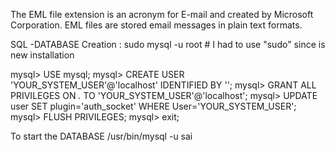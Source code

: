 The EML file extension is an acronym for E-mail and created by Microsoft Corporation. 
EML files are stored email messages in plain text formats. 

SQL -DATABASE Creation :
sudo mysql -u root # I had to use "sudo" since is new installation

mysql> USE mysql;
mysql> CREATE USER 'YOUR_SYSTEM_USER'@'localhost' IDENTIFIED BY '';
mysql> GRANT ALL PRIVILEGES ON *.* TO 'YOUR_SYSTEM_USER'@'localhost';
mysql> UPDATE user SET plugin='auth_socket' WHERE User='YOUR_SYSTEM_USER';
mysql> FLUSH PRIVILEGES;
mysql> exit;


 To start the DATABASE 
 /usr/bin/mysql -u sai



